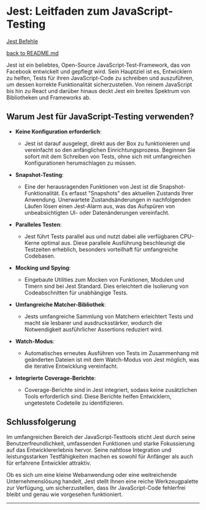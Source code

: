 # Jest: Leitfaden zum JavaScript-Testing

[Jest Befehle](./jest-befehle.md)

[back to README.md](../README.md)

Jest ist ein beliebtes, Open-Source JavaScript-Test-Framework, das von Facebook entwickelt und gepflegt wird. Sein Hauptziel ist es, Entwicklern zu helfen, Tests für ihren JavaScript-Code zu schreiben und auszuführen, um dessen korrekte Funktionalität sicherzustellen. Von reinem JavaScript bis hin zu React und darüber hinaus deckt Jest ein breites Spektrum von Bibliotheken und Frameworks ab.

## Warum Jest für JavaScript-Testing verwenden?

- **Keine Konfiguration erforderlich**:

  - Jest ist darauf ausgelegt, direkt aus der Box zu funktionieren und vereinfacht so den anfänglichen Einrichtungsprozess. Beginnen Sie sofort mit dem Schreiben von Tests, ohne sich mit umfangreichen Konfigurationen herumschlagen zu müssen.

- **Snapshot-Testing**:

  - Eine der herausragenden Funktionen von Jest ist die Snapshot-Funktionalität. Es erfasst "Snapshots" des aktuellen Zustands Ihrer Anwendung. Unerwartete Zustandsänderungen in nachfolgenden Läufen lösen einen Jest-Alarm aus, was das Aufspüren von unbeabsichtigten UI- oder Datenänderungen vereinfacht.

- **Paralleles Testen**:

  - Jest führt Tests parallel aus und nutzt dabei alle verfügbaren CPU-Kerne optimal aus. Diese parallele Ausführung beschleunigt die Testzeiten erheblich, besonders vorteilhaft für umfangreiche Codebasen.

- **Mocking und Spying**:

  - Eingebaute Utilities zum Mocken von Funktionen, Modulen und Timern sind bei Jest Standard. Dies erleichtert die Isolierung von Codeabschnitten für unabhängige Tests.

- **Umfangreiche Matcher-Bibliothek**:

  - Jests umfangreiche Sammlung von Matchern erleichtert Tests und macht sie lesbarer und ausdrucksstärker, wodurch die Notwendigkeit ausführlicher Assertions reduziert wird.

- **Watch-Modus**:

  - Automatisches erneutes Ausführen von Tests im Zusammenhang mit geänderten Dateien ist mit dem Watch-Modus von Jest möglich, was die iterative Entwicklung vereinfacht.

- **Integrierte Coverage-Berichte**:
  - Coverage-Berichte sind in Jest integriert, sodass keine zusätzlichen Tools erforderlich sind. Diese Berichte helfen Entwicklern, ungetestete Codeteile zu identifizieren.

## Schlussfolgerung

Im umfangreichen Bereich der JavaScript-Testtools sticht Jest durch seine Benutzerfreundlichkeit, umfassenden Funktionen und starke Fokussierung auf das Entwicklererlebnis hervor. Seine nahtlose Integration und leistungsstarken Testfähigkeiten machen es sowohl für Anfänger als auch für erfahrene Entwickler attraktiv.

Ob es sich um eine kleine Webanwendung oder eine weitreichende Unternehmenslösung handelt, Jest stellt Ihnen eine reiche Werkzeugpalette zur Verfügung, um sicherzustellen, dass Ihr JavaScript-Code fehlerfrei bleibt und genau wie vorgesehen funktioniert.

---
